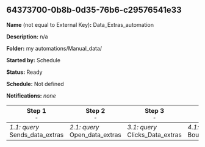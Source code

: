 ## 64373700-0b8b-0d35-76b6-c29576541e33

**Name** (not equal to External Key)**:** Data_Extras_automation

**Description:** n/a

**Folder:** my automations/Manual_data/

**Started by:** Schedule

**Status:** Ready

**Schedule:** Not defined

**Notifications:** _none_


| Step 1<br>_<small>-</small>_ | Step 2<br>_<small>-</small>_ | Step 3<br>_<small>-</small>_ | Step 4<br>_<small>-</small>_ |
| --- | --- | --- | --- |
| _1.1: query_<br>Sends_data_extras | _2.1: query_<br>Open_data_extras | _3.1: query_<br>Clicks_Data_extras | _4.1: query_<br>Bounce_data_Extras |
